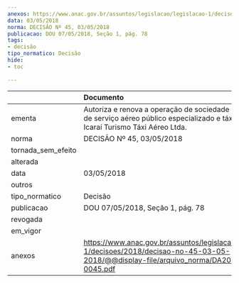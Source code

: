 ```yaml
---
anexos: https://www.anac.gov.br/assuntos/legislacao/legislacao-1/decisoes/2018/decisao-no-45-03-05-2018/@@display-file/arquivo_norma/DA2018-0045.pdf
data: 03/05/2018
norma: DECISÃO Nº 45, 03/05/2018
publicacao: DOU 07/05/2018, Seção 1, pág. 78
tags:
- decisão
tipo_normatico: Decisão
hide: 
- toc 
 
---
```


|                    | Documento                                                                                                                                    |
|:-------------------|:---------------------------------------------------------------------------------------------------------------------------------------------|
| ementa             | Autoriza e renova a operação de sociedade empresária de serviço aéreo público especializado e táxi-aéreo - Icaraí Turismo Táxi Aéreo Ltda.   |
| norma              | DECISÃO Nº 45, 03/05/2018                                                                                                                    |
| tornada_sem_efeito |                                                                                                                                              |
| alterada           |                                                                                                                                              |
| data               | 03/05/2018                                                                                                                                   |
| outros             |                                                                                                                                              |
| tipo_normatico     | Decisão                                                                                                                                      |
| publicacao         | DOU 07/05/2018, Seção 1, pág. 78                                                                                                             |
| revogada           |                                                                                                                                              |
| em_vigor           |                                                                                                                                              |
| anexos             | https://www.anac.gov.br/assuntos/legislacao/legislacao-1/decisoes/2018/decisao-no-45-03-05-2018/@@display-file/arquivo_norma/DA2018-0045.pdf |